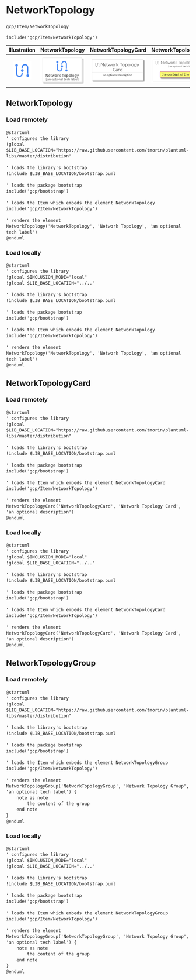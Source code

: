 # NetworkTopology


```text
gcp/Item/NetworkTopology
```

```text
include('gcp/Item/NetworkTopology')
```



| Illustration | NetworkTopology | NetworkTopologyCard | NetworkTopologyGroup |
| :---: | :---: | :---: | :---: |
| ![illustration for Illustration](../../gcp/Item/NetworkTopology.png) | ![illustration for NetworkTopology](../../gcp/Item/NetworkTopology.Local.png) | ![illustration for NetworkTopologyCard](../../gcp/Item/NetworkTopologyCard.Local.png) | ![illustration for NetworkTopologyGroup](../../gcp/Item/NetworkTopologyGroup.Local.png) |




## NetworkTopology

### Load remotely
```plantuml
@startuml
' configures the library
!global $LIB_BASE_LOCATION="https://raw.githubusercontent.com/tmorin/plantuml-libs/master/distribution"

' loads the library's bootstrap
!include $LIB_BASE_LOCATION/bootstrap.puml

' loads the package bootstrap
include('gcp/bootstrap')

' loads the Item which embeds the element NetworkTopology
include('gcp/Item/NetworkTopology')

' renders the element
NetworkTopology('NetworkTopology', 'Network Topology', 'an optional tech label')
@enduml
```

### Load locally
```plantuml
@startuml
' configures the library
!global $INCLUSION_MODE="local"
!global $LIB_BASE_LOCATION="../.."

' loads the library's bootstrap
!include $LIB_BASE_LOCATION/bootstrap.puml

' loads the package bootstrap
include('gcp/bootstrap')

' loads the Item which embeds the element NetworkTopology
include('gcp/Item/NetworkTopology')

' renders the element
NetworkTopology('NetworkTopology', 'Network Topology', 'an optional tech label')
@enduml
```

## NetworkTopologyCard

### Load remotely
```plantuml
@startuml
' configures the library
!global $LIB_BASE_LOCATION="https://raw.githubusercontent.com/tmorin/plantuml-libs/master/distribution"

' loads the library's bootstrap
!include $LIB_BASE_LOCATION/bootstrap.puml

' loads the package bootstrap
include('gcp/bootstrap')

' loads the Item which embeds the element NetworkTopologyCard
include('gcp/Item/NetworkTopology')

' renders the element
NetworkTopologyCard('NetworkTopologyCard', 'Network Topology Card', 'an optional description')
@enduml
```

### Load locally
```plantuml
@startuml
' configures the library
!global $INCLUSION_MODE="local"
!global $LIB_BASE_LOCATION="../.."

' loads the library's bootstrap
!include $LIB_BASE_LOCATION/bootstrap.puml

' loads the package bootstrap
include('gcp/bootstrap')

' loads the Item which embeds the element NetworkTopologyCard
include('gcp/Item/NetworkTopology')

' renders the element
NetworkTopologyCard('NetworkTopologyCard', 'Network Topology Card', 'an optional description')
@enduml
```

## NetworkTopologyGroup

### Load remotely
```plantuml
@startuml
' configures the library
!global $LIB_BASE_LOCATION="https://raw.githubusercontent.com/tmorin/plantuml-libs/master/distribution"

' loads the library's bootstrap
!include $LIB_BASE_LOCATION/bootstrap.puml

' loads the package bootstrap
include('gcp/bootstrap')

' loads the Item which embeds the element NetworkTopologyGroup
include('gcp/Item/NetworkTopology')

' renders the element
NetworkTopologyGroup('NetworkTopologyGroup', 'Network Topology Group', 'an optional tech label') {
    note as note
        the content of the group
    end note
}
@enduml
```

### Load locally
```plantuml
@startuml
' configures the library
!global $INCLUSION_MODE="local"
!global $LIB_BASE_LOCATION="../.."

' loads the library's bootstrap
!include $LIB_BASE_LOCATION/bootstrap.puml

' loads the package bootstrap
include('gcp/bootstrap')

' loads the Item which embeds the element NetworkTopologyGroup
include('gcp/Item/NetworkTopology')

' renders the element
NetworkTopologyGroup('NetworkTopologyGroup', 'Network Topology Group', 'an optional tech label') {
    note as note
        the content of the group
    end note
}
@enduml
```

